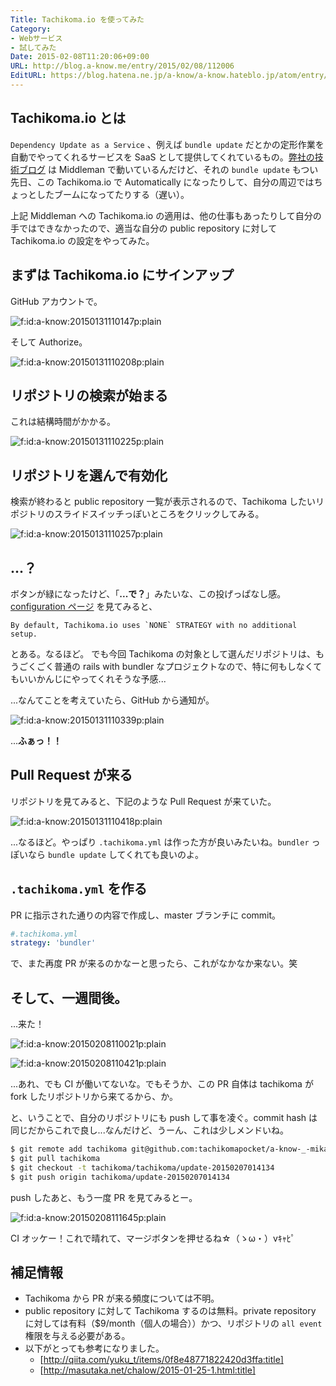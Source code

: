 ```yaml
---
Title: Tachikoma.io を使ってみた
Category:
- Webサービス
- 試してみた
Date: 2015-02-08T11:20:06+09:00
URL: http://blog.a-know.me/entry/2015/02/08/112006
EditURL: https://blog.hatena.ne.jp/a-know/a-know.hateblo.jp/atom/entry/8454420450081925781
---
```


## Tachikoma.io とは
`Dependency Update as a Service` 、例えば `bundle update` だとかの定形作業を自動でやってくれるサービスを SaaS として提供してくれているもの。[弊社の技術ブログ](http://tech.feedforce.jp/) は Middleman で動いているんだけど、それの `bundle update` もつい先日、この Tachikoma.io で Automatically になったりして、自分の周辺ではちょっとしたブームになってたりする（遅い）。

上記 Middleman への Tachikoma.io の適用は、他の仕事もあったりして自分の手ではできなかったので、適当な自分の public repository に対して  Tachikoma.io の設定をやってみた。


<!-- more -->


## まずは Tachikoma.io にサインアップ
GitHub アカウントで。

<p><span itemscope itemtype="http://schema.org/Photograph"><img src="http://cdn-ak.f.st-hatena.com/images/fotolife/a/a-know/20150131/20150131110147.png" alt="f:id:a-know:20150131110147p:plain" title="f:id:a-know:20150131110147p:plain" class="hatena-fotolife" itemprop="image"></span></p>

そして Authorize。

<p><span itemscope itemtype="http://schema.org/Photograph"><img src="http://cdn-ak.f.st-hatena.com/images/fotolife/a/a-know/20150131/20150131110208.png" alt="f:id:a-know:20150131110208p:plain" title="f:id:a-know:20150131110208p:plain" class="hatena-fotolife" itemprop="image"></span></p>

## リポジトリの検索が始まる
これは結構時間がかかる。

<p><span itemscope itemtype="http://schema.org/Photograph"><img src="http://cdn-ak.f.st-hatena.com/images/fotolife/a/a-know/20150131/20150131110225.png" alt="f:id:a-know:20150131110225p:plain" title="f:id:a-know:20150131110225p:plain" class="hatena-fotolife" itemprop="image"></span></p>


## リポジトリを選んで有効化
検索が終わると public repository 一覧が表示されるので、Tachikoma したいリポジトリのスライドスイッチっぽいところをクリックしてみる。

<p><span itemscope itemtype="http://schema.org/Photograph"><img src="http://cdn-ak.f.st-hatena.com/images/fotolife/a/a-know/20150131/20150131110257.png" alt="f:id:a-know:20150131110257p:plain" title="f:id:a-know:20150131110257p:plain" class="hatena-fotolife" itemprop="image"></span></p>


## ...？
ボタンが緑になったけど、「<b>...で？</b>」みたいな、この投げっぱなし感。
[configuration ページ](https://blue.tachikoma.io/configuration) を見てみると、

```
By default, Tachikoma.io uses `NONE` STRATEGY with no additional setup.
```

とある。なるほど。
でも今回 Tachikoma の対象として選んだリポジトリは、もうごくごく普通の rails with bundler なプロジェクトなので、特に何もしなくてもいいかんじにやってくれそうな予感...

...なんてことを考えていたら、GitHub から通知が。

<p><span itemscope itemtype="http://schema.org/Photograph"><img src="http://cdn-ak.f.st-hatena.com/images/fotolife/a/a-know/20150131/20150131110339.png" alt="f:id:a-know:20150131110339p:plain" title="f:id:a-know:20150131110339p:plain" class="hatena-fotolife" itemprop="image"></span></p>


...<b>ふぁっ！！</b>

## Pull Request が来る
リポジトリを見てみると、下記のような Pull Request が来ていた。

<p><span itemscope itemtype="http://schema.org/Photograph"><img src="http://cdn-ak.f.st-hatena.com/images/fotolife/a/a-know/20150131/20150131110418.png" alt="f:id:a-know:20150131110418p:plain" title="f:id:a-know:20150131110418p:plain" class="hatena-fotolife" itemprop="image"></span></p>


...なるほど。やっぱり `.tachikoma.yml` は作った方が良いみたいね。`bundler` っぽいなら `bundle update` してくれても良いのよ。

## `.tachikoma.yml` を作る
PR に指示された通りの内容で作成し、master ブランチに commit。

```yml:.tachikoma.yml
#.tachikoma.yml
strategy: 'bundler'
```

で、また再度 PR が来るのかなーと思ったら、これがなかなか来ない。笑


## そして、一週間後。

...来た！

<p><span itemscope itemtype="http://schema.org/Photograph"><img src="http://cdn-ak.f.st-hatena.com/images/fotolife/a/a-know/20150208/20150208110021.png" alt="f:id:a-know:20150208110021p:plain" title="f:id:a-know:20150208110021p:plain" class="hatena-fotolife" itemprop="image"></span></p>

<p><span itemscope itemtype="http://schema.org/Photograph"><img src="http://cdn-ak.f.st-hatena.com/images/fotolife/a/a-know/20150208/20150208110421.png" alt="f:id:a-know:20150208110421p:plain" title="f:id:a-know:20150208110421p:plain" class="hatena-fotolife" itemprop="image"></span></p>


...あれ、でも CI が働いてないな。でもそうか、この PR 自体は tachikoma が fork したリポジトリから来てるから、か。

と、いうことで、自分のリポジトリにも push して事を凌ぐ。commit hash は同じだからこれで良し...なんだけど、うーん、これは少しメンドいね。


```sh
$ git remote add tachikoma git@github.com:tachikomapocket/a-know-_-mikan.git
$ git pull tachikoma
$ git checkout -t tachikoma/tachikoma/update-20150207014134
$ git push origin tachikoma/update-20150207014134
```

push したあと、もう一度 PR を見てみるとー。

<p><span itemscope itemtype="http://schema.org/Photograph"><img src="http://cdn-ak.f.st-hatena.com/images/fotolife/a/a-know/20150208/20150208111645.png" alt="f:id:a-know:20150208111645p:plain" title="f:id:a-know:20150208111645p:plain" class="hatena-fotolife" itemprop="image"></span></p>


CI オッケー！これで晴れて、マージボタンを押せるね☆（ゝω・）vｷｬﾋﾟ


## 補足情報

* Tachikoma から PR が来る頻度については不明。
* public repository に対して Tachikoma するのは無料。private repository に対しては有料（$9/month（個人の場合））かつ、リポジトリの `all event` 権限を与える必要がある。
* 以下がとっても参考になりました。
  * [http://qiita.com/yuku_t/items/0f8e48771822420d3ffa:title]
  * [http://masutaka.net/chalow/2015-01-25-1.html:title]
